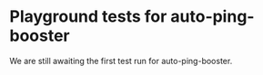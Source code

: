 # Playground tests for auto-ping-booster
We are still awaiting the first test run for auto-ping-booster.
